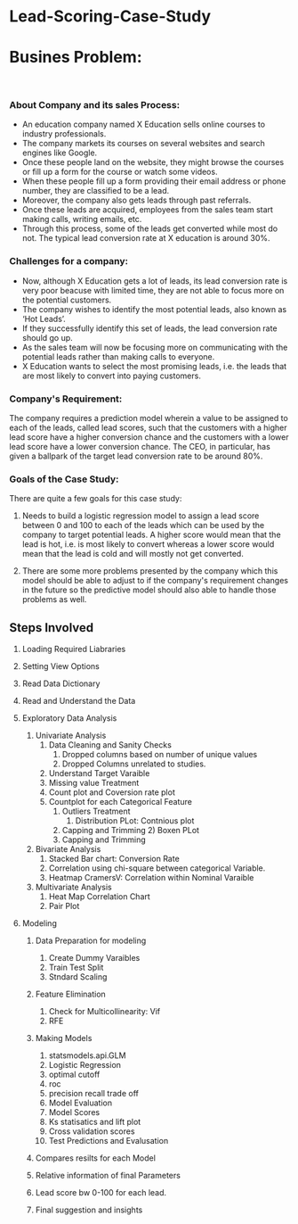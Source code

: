# Lead-Scoring-Case-Study
 <h1>Busines Problem: </h1><br>
        
      
<h3>About Company and its sales Process:</h3>

- An education company named X Education sells online courses to industry professionals.
- The company markets its courses on several websites and search engines like Google. 
- Once these people land on the website, they might browse the courses or fill up a form for the course or watch some videos.
- When these people fill up a form providing their email address or phone number, they are classified to be a lead. 
- Moreover, the company also gets leads through past referrals. 
- Once these leads are acquired, employees from the sales team start making calls, writing emails, etc. 
- Through this process, some of the leads get converted while most do not. The typical lead conversion rate at X education is around 30%. 

<h3>Challenges for a company:</h3>

- Now, although X Education gets a lot of leads, its lead conversion rate is very poor beacuse with limited time, they are not able to focus more on the potential customers.
- The company wishes to identify the most potential leads, also known as ‘Hot Leads’. 
- If they successfully identify this set of leads, the lead conversion rate should go up. 
- As the sales team will now be focusing more on communicating with the potential leads rather than making calls to everyone. 
- X Education wants to select the most promising leads, i.e. the leads that are most likely to convert into paying customers.
        
<h3>Company's Requirement:</h3>

The company requires a prediction model wherein a value to be assigned to each of the leads, called lead scores, such that the customers with a higher lead score have a higher conversion chance and the customers with a lower lead score have a lower conversion chance. The CEO, in particular, has given a ballpark of the target lead conversion rate to be around 80%.

<h3>Goals of the Case Study:</h3>

There are quite a few goals for this case study:

1. Needs to build a logistic regression model to assign a lead score between 0 and 100 to each of the leads which can be used by the company to target potential leads. A higher score would mean that the lead is hot, i.e. is most likely to convert whereas a lower score would mean that the lead is cold and will mostly not get converted.

2. There are some more problems presented by the company which this model should be able to adjust to if the company's requirement changes in the future so the predictive model should also able to handle those problems as well. 


## Steps Involved

1. Loading Required Liabraries
2. Setting View Options
3. Read Data Dictionary
4. Read and Understand the Data
5. Exploratory Data Analysis
    1) Univariate Analysis
        1) Data Cleaning and Sanity Checks
            1) Dropped columns based on number of unique values
            2) Dropped Columns unrelated to studies.
        2) Understand Target Varaible
        3) Missing value Treatment
        4) Count plot and Coversion rate plot
        5) Countplot for each Categorical Feature
            1) Outliers Treatment
                1) Distribution PLot: Contnious plot
            2) Capping and Trimming
                2) Boxen PLot
            3) Capping and Trimming
    2) Bivariate Analysis
        1) Stacked Bar chart: Conversion Rate
        2) Correlation using chi-square between categorical Variable.
        3) Heatmap CramersV: Correlation within Nominal Varaible
    3) Multivariate Analysis
        1) Heat Map Correlation Chart
        2) Pair Plot
  
6. Modeling
    1) Data Preparation for modeling
        1) Create Dummy Varaibles
        2) Train Test Split
        3) Stndard Scaling 
    2) Feature Elimination
        1) Check for Multicollinearity: Vif
        2) RFE
    3) Making Models
        1) statsmodels.api.GLM
        2) Logistic Regression
        3) optimal cutoff
        4) roc
        5) precision recall trade off
        6) Model Evaluation
        7) Model Scores
        8) Ks statisatics and lift plot
        9) Cross validation scores
        10) Test Predictions and Evalusation
    
    4) Compares resilts for each Model
    
    5) Relative information of final Parameters
    
    6) Lead score bw 0-100 for each lead.<br>
    
    7) Final suggestion and insights<br>

